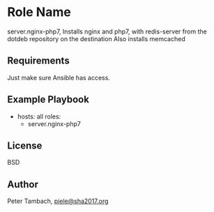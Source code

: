 Role Name
=========

server.nginx-php7, Installs nginx and php7, with redis-server from the dotdeb repository on the destination
Also installs memcached

Requirements
------------

Just make sure Ansible has access.

Example Playbook
----------------

  - hosts: all
    roles:
      - server.nginx-php7

License
-------

BSD

Author
------
Peter Tambach, piele@sha2017.org

